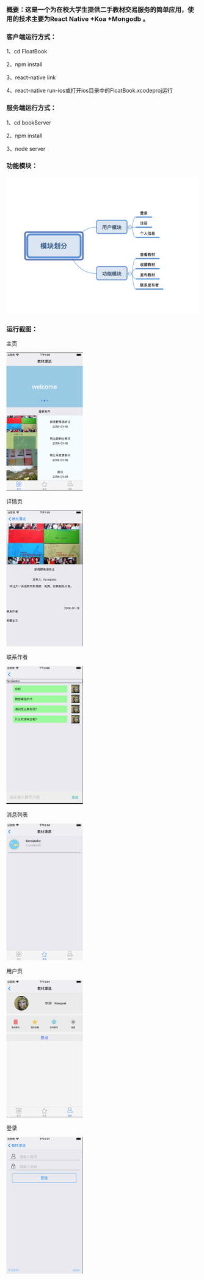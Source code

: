 ### 概要：这是一个为在校大学生提供二手教材交易服务的简单应用，使用的技术主要为React Native +Koa +Mongodb 。

### 客户端运行方式：

1、cd FloatBook

2、npm install 

3、react-native link

4、react-native run-ios或打开ios目录中的FloatBook.xcodeproj运行

### 服务端运行方式：

1、cd bookServer

2、npm install

3、node server

### 功能模块：

<img src='./assets/func.png' style='max-width: 100%'>

### 运行截图：

主页

<img src='./assets/main.png' width="200px">

详情页

<img src='./assets/detail.png' width="200px">

联系作者

<img src='./assets/chatroom.png' width="200px">

消息列表

<img src='./assets/chatList.png' width="200px">

用户页

<img src='./assets/user.png' width="200px">

登录

<img src='./assets/login.png' width="200px">
